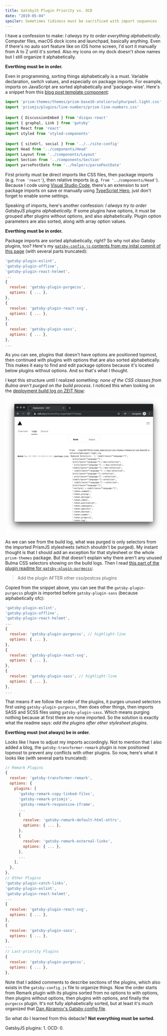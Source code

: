 ```yaml
---
title: GatsbyJS Plugin Priority vs. OCD
date: "2019-05-04"
spoiler: Sometimes tidiness must be sacrificed with import sequences
---
```


I have a confession to make: *I always try to order everything alphabetically.* Computer files, macOS dock icons and launchpad, basically anything. Even if there's no auto sort feature like on iOS home screen, I'd sort it manually from A to Z until it's sorted. Also my icons on my dock doesn't show names but I still organize it alphabetically.

**Everthing must be in order.**

Even in programming, sorting things alphabetically is a must. Variable declaration, switch values, and especially on package imports. For example, imports on JavaScript are sorted alphabetically and 'package-wise'. Here's a snippet from this [blog post template component](https://github.com/grikomsn/landing-page/blob/v3/src/templates/blog-post-template.js#L1-L11):

```js
import 'prism-themes/themes/prism-base16-ateliersulphurpool.light.css'
import 'prismjs/plugins/line-numbers/prism-line-numbers.css'

import { DiscussionEmbed } from 'disqus-react'
import { graphql, Link } from 'gatsby'
import React from 'react'
import styled from 'styled-components'

import { siteUrl, social } from '../../site-config'
import Head from '../components/Head'
import Layout from '../components/Layout'
import Section from '../components/Section'
import parsePostDate from '../helpers/parsePostDate'
```

First priority must be direct imports like CSS files, then package imports (e.g. `from 'react'`), then relative imports (e.g. `from '../components/Head'`). Because I code using [Visual Studio Code](https://code.visualstudio.com), there's an extension to sort package imports on save or manually using [TypeScript Hero](https://marketplace.visualstudio.com/items?itemName=rbbit.typescript-hero), just don't forget to enable some settings.

Speaking of imports, here's another confession: *I always try to order GatsbyJS plugins alphabetically.* If some plugins have options, it must be grouped after plugins without options, and also alphabetically. Plugin option parameters are also sorted, along with array option values.

**Everthing must be in order.**

Package imports are sorted alphabetically, right? So why not also Gatsby plugins, too? Here's my [`gatsby-config.js` contents from my inital commit of this page](https://github.com/grikomsn/landing-page/blob/9f82903056ecd5485d70afff05d3287eb63ba77d/gatsby-config.js) (with several parts truncated):

```js
'gatsby-plugin-eslint',
'gatsby-plugin-offline',
'gatsby-plugin-react-helmet',
...
{
  resolve: 'gatsby-plugin-purgecss',
  options: { ... },
},
{
  resolve: 'gatsby-plugin-react-svg',
  options: { ... },
},
{
  resolve: 'gatsby-plugin-sass',
  options: { ... },
},
...
```

As you can see, plugins that doesn't have options are positioned topmost, then continued with plugins with options that are also sorted alphabetically. This makes it easy to find and edit package options because it's located below plugins without options. And so that's what I thought.

I kept this structure until I realized something: *none of the CSS classes from Bulma aren't purged on the build process*. I noticed this when looking on the [deployment build log on ZEIT Now](https://zeit.co/griko/landing-page/lagki117s/logs):

![Partial build log on ZEIT Now](./build-log.png)

As we can see from the build log, what was purged is only selectors from the imported PrismJS stylesheets (which shouldn't be purged). My instant thought is that I should add an exception for that stylesheet or the whole `prism-themes` package. But that doesn't explain why there aren't any unused Bulma CSS selectors showing on the build logs. Then I read [this part of the plugin readme for `gatsby-plugin-purgecss`](https://github.com/anantoghosh/gatsby-plugin-purgecss#usage):

> Add the plugin AFTER other css/postcss plugins

Copied from the snippet above, you can see that the `gatsby-plugin-purgecss` plugin is imported before `gatsby-plugin-sass` (because alphabetically ofc):

```js
'gatsby-plugin-eslint',
'gatsby-plugin-offline',
'gatsby-plugin-react-helmet',
...
{
  resolve: 'gatsby-plugin-purgecss', // highlight-line
  options: { ... },
},
{
  resolve: 'gatsby-plugin-react-svg',
  options: { ... },
},
{
  resolve: 'gatsby-plugin-sass', // highlight-line
  options: { ... },
},
...
```

That means if we follow the order of the plugins, it purges unused selectors first using `gatsby-plugin-purgecss`, then does other things, then imports SASS and SCSS files using `gatsby-plugin-sass`. Which means purging nothing because at first there are none imported. So the solution is exactly what the readme says: *add the plugins after other stylesheet plugins*.

**Everthing must (not always) be in order.**

Looks like I have to adjust my imports accordingly. Not to mention that I also added a blog, the `gatsby-transformer-remark` plugin is now positioned topmost to prevent any conflicts with other plugins. So now, here's what it looks like (with several parts truncated):

```js
// Remark Plugins
{
  resolve: 'gatsby-transformer-remark',
  options: {
    plugins: [
      'gatsby-remark-copy-linked-files',
      'gatsby-remark-prismjs',
      'gatsby-remark-responsive-iframe',
      ...
      {
        resolve: 'gatsby-remark-default-html-attrs',
        options: { ... },
      },
      {
        resolve: 'gatsby-remark-external-links',
        options: { ... },
      },
      ...
    ],
  },
},
// Other Plugins
'gatsby-plugin-catch-links',
'gatsby-plugin-eslint',
'gatsby-plugin-react-helmet',
...
{
  resolve: 'gatsby-plugin-react-svg',
  options: { ... },
},
{
  resolve: 'gatsby-plugin-sass',
  options: { ... },
},
...
// Last-priority Plugins
{
  resolve: 'gatsby-plugin-purgecss',
  options: { ... },
},
```

Note that I added comments to describe sections of the plugins, which also exists in the `gatsby-config.js` file to organize things. Now the order starts from Remark plugin with its plugins sorted from no options to with options, then plugins without options, then plugins with options, and finally the `purgecss` plugin. It's not fully alphabetically sorted, but at least it's much organized that [Dan Abramov's Gatsby config file](https://github.com/gaearon/overreacted.io/blob/master/gatsby-config.js).

So what do I learned from this debacle? **Not everything must be sorted**.

GatsbyJS plugins: 1. OCD: 0.
